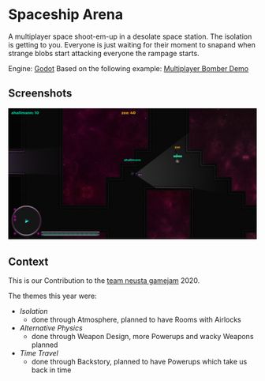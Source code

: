 # Spaceship Arena

A multiplayer space shoot-em-up in a desolate space station.
The isolation is getting to you. Everyone is just waiting for their moment to snapand when strange blobs start attacking everyone the rampage starts.

Engine: [Godot](https://godotengine.org/)
Based on the following example: [Multiplayer Bomber Demo](https://godotengine.org/asset-library/asset/139)

## Screenshots

![Screenshot](screenshots/game2.png)

## Context

This is our Contribution to the [team neusta gamejam](http://team-neusta-gamejam.de/) 2020.

The themes this year were: 
- *Isolation*
  - done through Atmosphere, planned to have Rooms with Airlocks 
- *Alternative Physics*
  - done through Weapon Design, more Powerups and wacky Weapons planned
- *Time Travel*
  - done through Backstory, planned to have Powerups which take us back in time

